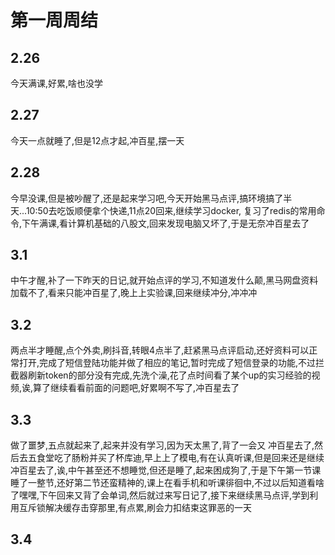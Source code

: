 # 第一周周结
## 2.26
  今天满课,好累,啥也没学
## 2.27
  今天一点就睡了,但是12点才起,冲百星,摆一天
## 2.28
  今早没课,但是被吵醒了,还是起来学习吧,今天开始黑马点评,搞环境搞了半天...10:50去吃饭顺便拿个快递,11点20回来,继续学习docker,  复习了redis的常用命令,下午满课,看计算机基础的八股文,回来发现电脑又坏了,于是无奈冲百星去了
## 3.1
  中午才醒,补了一下昨天的日记,就开始点评的学习,不知道发什么颠,黑马网盘资料加载不了,看来只能冲百星了,晚上上实验课,回来继续冲分,冲冲冲
## 3.2
  两点半才睡醒,点个外卖,刷抖音,转眼4点半了,赶紧黑马点评启动,还好资料可以正常打开,完成了短信登陆功能并做了相应的笔记,暂时完成了短信登录的功能,不过拦截器刷新token的部分没有完成,先洗个澡,花了点时间看了某个up的实习经验的视频,诶,算了继续看看前面的问题吧,好累啊不写了,冲百星去了
## 3.3
  做了噩梦,五点就起来了,起来并没有学习,因为天太黑了,背了一会又 冲百星去了,然后去五食堂吃了肠粉并买了杯库迪,早上上了模电,有在认真听课,但是回来还是继续冲百星去了,诶,中午甚至还不想睡觉,但还是睡了,起来困成狗了,于是下午第一节课睡了一整节,还好第二节还蛮精神的,课上在看手机和听课徘徊中,不过以后知道看啥了嘿嘿,下午回来又背了会单词,然后就过来写日记了,接下来继续黑马点评,学到利用互斥锁解决缓存击穿那里,有点累,刷会力扣结束这罪恶的一天
## 3.4

  
